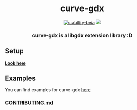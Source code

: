 <div align="center">

# curve-gdx

[![stability-beta](https://img.shields.io/badge/stability-beta-33bbff.svg)](https://github.com/mkenney/software-guides/blob/master/STABILITY-BADGES.md#beta)
[![](https://jitpack.io/v/JVMFrog/curve-gdx.svg)](https://jitpack.io/#JVMFrog/curve-gdx)

<h3>curve-gdx is a libgdx extension library :D</h2>
</div>

## Setup

**[Look here](https://github.com/JVMFrog/curve-gdx/wiki/Setup)**

## Examples

You can find examples for curve-gdx [here](examples#readme)

### [CONTRIBUTING.md](docs/CONTRIBUTING.md)
